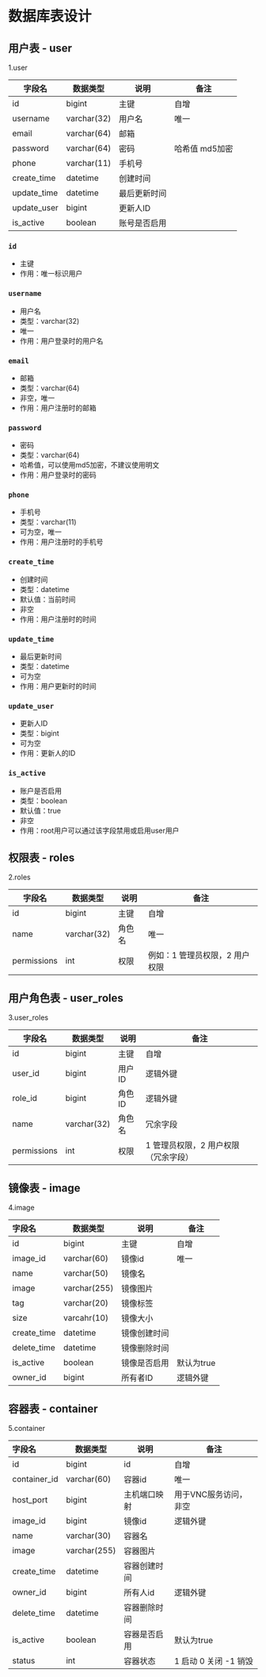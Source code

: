 # 数据库表设计
## 用户表 - user
1.user

| 字段名         | 数据类型        | 说明    | 备注        |
|-------------|-------------|-------|-----------|
| id          | bigint      | 主键    | 自增        |
| username    | varchar(32) | 用户名   | 唯一        |
| email       | varchar(64) | 邮箱    |           |
| password    | varchar(64) | 密码    | 哈希值 md5加密 |
| phone       | varchar(11) | 手机号   |           |
| create_time | datetime    | 创建时间  |           |
| update_time | datetime    | 最后更新时间 |           |
| update_user | bigint      | 更新人ID |           |
| is_active   | boolean     | 账号是否启用 |           |

### `id`
- 主键
- 作用：唯一标识用户

### `username`

- 用户名
- 类型：varchar(32)
- 唯一
- 作用：用户登录时的用户名

### `email`

- 邮箱
- 类型：varchar(64)
- 非空，唯一
- 作用：用户注册时的邮箱

### `password`

- 密码
- 类型：varchar(64)
- 哈希值，可以使用md5加密，不建议使用明文
- 作用：用户登录时的密码

### `phone`

- 手机号
- 类型：varchar(11)
- 可为空，唯一
- 作用：用户注册时的手机号

### `create_time`

- 创建时间
- 类型：datetime
- 默认值：当前时间
- 非空
- 作用：用户注册时的时间

### `update_time`

- 最后更新时间
- 类型：datetime
- 可为空
- 作用：用户更新时的时间

### `update_user`

- 更新人ID
- 类型：bigint
- 可为空
- 作用：更新人的ID

### `is_active`

- 账户是否启用
- 类型：boolean
- 默认值：true
- 非空
- 作用：root用户可以通过该字段禁用或启用user用户
## 权限表 - roles
2.roles

| 字段名      | 数据类型    | 说明   | 备注          |
| ----------- | ----------- | ------ | ------------- |
| id          | bigint      | 主键   | 自增          |
| name        | varchar(32) | 角色名 | 唯一          |
| permissions | int      | 权限   | 例如：1 管理员权限，2 用户权限 |

## 用户角色表 - user_roles
3.user_roles

| 字段名     | 数据类型 | 说明   | 备注                   |
|---------| -------- |------|----------------------|
| id      | bigint   | 主键   | 自增                   |
| user_id | bigint   | 用户ID | 逻辑外键                 |
| role_id | bigint   | 角色ID | 逻辑外键                 |
| name        | varchar(32) | 角色名 | 冗余字段                 |
| permissions | int      | 权限   | 1 管理员权限，2 用户权限（冗余字段） |

## 镜像表 - image
4.image

| 字段名         | 数据类型         | 说明     | 备注      |
|:------------|--------------|--------|---------|
| id          | bigint       | 主键     | 自增      |
| image_id    | varchar(60)  | 镜像id   | 唯一      |
| name        | varchar(50)  | 镜像名    |         |
| image       | varchar(255) | 镜像图片   |         |
| tag         | varchar(20)  | 镜像标签   |         |
| size        | varcahr(10)  | 镜像大小   |         |
| create_time | datetime     | 镜像创建时间 |         |
| delete_time | datetime     | 镜像删除时间 |         |
| is_active   | boolean      | 镜像是否启用 | 默认为true |
| owner_id    | bigint       | 所有者ID  | 逻辑外键    |


## 容器表 - container
5.container

| 字段名              | 数据类型         | 说明       | 备注              |
|:-----------------|--------------|----------|-----------------|
| id               | bigint       | id       | 自增              |
| container_id     | varchar(60)  | 容器id     | 唯一              |
| host_port        | bigint       | 主机端口映射   | 用于VNC服务访问，非空    |
| image_id         | bigint       | 镜像id     | 逻辑外键            |
| name             | varchar(30)  | 容器名      |                 |
| image            | varchar(255) | 容器图片     |                 |
| create_time      | datetime     | 容器创建时间   |                 |
| owner_id         | bigint       | 所有人id    | 逻辑外键            |
| delete_time      | datetime     | 容器删除时间   |                 |
| is_active        | boolean      | 容器是否启用   | 默认为true         |
| status           | int          | 容器状态     | 1 启动 0 关闭 -1 销毁 |